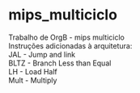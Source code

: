 # mips_multiciclo
Trabalho de OrgB - mips multiciclo <br/>
Instruções adicionadas à arquitetura:<br />
JAL  - Jump and link<br />
BLTZ - Branch Less than Equal<br />
LH   - Load Half<br />
Mult - Multiply<br />
